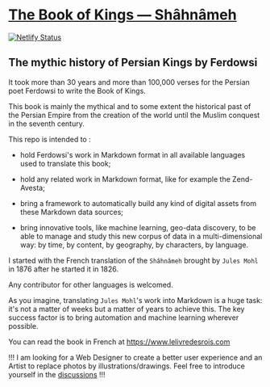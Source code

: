 # [The Book of Kings — Shâhnâmeh](https://www.lelivredesrois.com/)

[![Netlify Status](https://api.netlify.com/api/v1/badges/ce361110-8082-440c-938a-267a21d43f05/deploy-status)](https://app.netlify.com/sites/lelivredesrois/deploys)

## The mythic history of Persian Kings by Ferdowsi

It took more than 30 years and more than 100,000 verses for the Persian poet Ferdowsi to write the Book of Kings.

This book is mainly the mythical and to some extent the historical past of the Persian Empire from the creation of the world until the Muslim conquest in the seventh century.

This repo is intended to :

- hold Ferdowsi's work in Markdown format in all available languages used to translate this book;

- hold any related work in Markdown format, like for example the Zend-Avesta;

- bring a framework to automatically build any kind of digital assets from these Markdown data sources;

- bring innovative tools, like machine learning, geo-data discovery, to be able to manage and study this new corpus of data in a multi-dimensional way: by time, by content, by geography, by characters, by language.

I started with the French translation of the `Shâhnâmeh` brought by `Jules Mohl` in 1876 after he started it in 1826.

Any contributor for other languages is welcomed.

As you imagine, translating `Jules Mohl`'s work into Markdown is a huge task: it's not a matter of weeks but a matter of years to achieve this. The key success factor is to bring automation and machine learning wherever possible.

You can read the book in French at <https://www.lelivredesrois.com>

!!! I am looking for a Web Designer to create a better user experience and an Artist to replace photos by illustrations/drawings. Feel free to introduce yourself in the [discussions](https://github.com/hdorgeval/le-livre-des-rois/discussions) !!!
